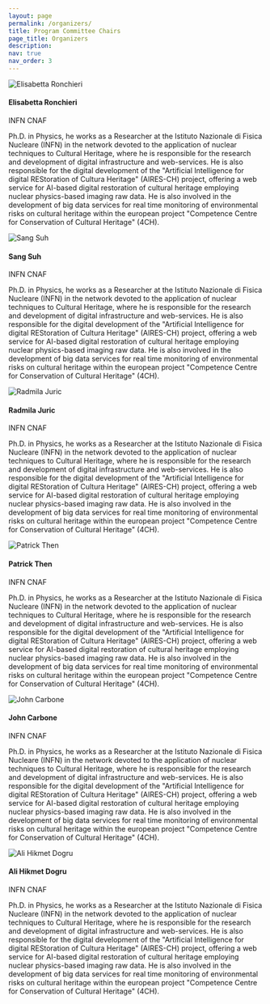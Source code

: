 ```yaml
---
layout: page
permalink: /organizers/
title: Program Committee Chairs
page_title: Organizers
description:
nav: true
nav_order: 3
---
```


<div class="organizer">
  <img class="photo" alt="Elisabetta Ronchieri" src="{{ site.baseurl }}/assets/img/people/ronchieri.jpg">
  <div class="info">
    <h4>Elisabetta Ronchieri  
      <a href="mailto:elisabetta.ronchieri@cnaf.infn.it" title="email"><i class="fas fa-envelope" style="margin-left: 5px;"></i></a>  
      <a href="https://orcid.org/0000-0002-7341-6491" title="orcid"><i class="fab fa-orcid"></i></a> 
      <a href="https://www.semanticscholar.org/author/E.-Ronchieri/2661654" title="semanticscholar"><i class="ai ai-semantic-scholar"></i></a>
    </h4>
    <p> INFN CNAF </p>
  </div>
  <p class="bio">
    Ph.D. in Physics, he works as a Researcher at the Istituto Nazionale di Fisica Nucleare (INFN) in the network devoted to the application of nuclear techniques to Cultural Heritage, where he is responsible for the research and development of digital infrastructure and web-services. He is also responsible for the digital development of the "Artificial Intelligence for digital REStoration of Cultura Heritage" (AIRES-CH) project, offering a web service for AI-based digital restoration of cultural heritage employing nuclear physics-based imaging raw data. He is also involved in the development of big data services for real time monitoring of environmental risks on cultural heritage within the european project "Competence Centre for Conservation of Cultural Heritage" (4CH).
  </p>
</div>

<div class="organizer">
  <img class="photo" alt="Sang Suh" src="{{ site.baseurl }}/assets/img/people/ronchieri.jpeg">
  <div class="info">
    <h4>Sang Suh
      <a href="mailto:Sang.Suh@tamuc.edu" title="email"><i class="fas fa-envelope" style="margin-left: 5px;"></i></a>  
      <a href="https://orcid.org/0000-0002-7341-6491" title="orcid"><i class="fab fa-orcid"></i></a> 
      <a href="https://www.semanticscholar.org/author/E.-Ronchieri/2661654" title="semanticscholar"><i class="ai ai-semantic-scholar"></i></a>
    </h4>
    <p> INFN CNAF </p>
  </div>
  <p class="bio">
    Ph.D. in Physics, he works as a Researcher at the Istituto Nazionale di Fisica Nucleare (INFN) in the network devoted to the application of nuclear techniques to Cultural Heritage, where he is responsible for the research and development of digital infrastructure and web-services. He is also responsible for the digital development of the "Artificial Intelligence for digital REStoration of Cultura Heritage" (AIRES-CH) project, offering a web service for AI-based digital restoration of cultural heritage employing nuclear physics-based imaging raw data. He is also involved in the development of big data services for real time monitoring of environmental risks on cultural heritage within the european project "Competence Centre for Conservation of Cultural Heritage" (4CH).
  </p>
</div>

<div class="organizer">
  <img class="photo" alt="Radmila Juric" src="{{ site.baseurl }}/assets/img/people/ronchieri.jpeg">
  <div class="info">
    <h4>Radmila Juric
      <a href="mailto:radjur3@gmail.com" title="email"><i class="fas fa-envelope" style="margin-left: 5px;"></i></a>  
      <a href="https://orcid.org/0000-0002-7341-6491" title="orcid"><i class="fab fa-orcid"></i></a> 
      <a href="https://www.semanticscholar.org/author/E.-Ronchieri/2661654" title="semanticscholar"><i class="ai ai-semantic-scholar"></i></a>
    </h4>
    <p> INFN CNAF </p>
  </div>
  <p class="bio">
    Ph.D. in Physics, he works as a Researcher at the Istituto Nazionale di Fisica Nucleare (INFN) in the network devoted to the application of nuclear techniques to Cultural Heritage, where he is responsible for the research and development of digital infrastructure and web-services. He is also responsible for the digital development of the "Artificial Intelligence for digital REStoration of Cultura Heritage" (AIRES-CH) project, offering a web service for AI-based digital restoration of cultural heritage employing nuclear physics-based imaging raw data. He is also involved in the development of big data services for real time monitoring of environmental risks on cultural heritage within the european project "Competence Centre for Conservation of Cultural Heritage" (4CH).
  </p>
</div>

<div class="organizer">
  <img class="photo" alt="Patrick Then" src="{{ site.baseurl }}/assets/img/people/ronchieri.jpeg">
  <div class="info">
    <h4>Patrick Then
      <a href="mailto:pthen@swinburne.edu.my" title="email"><i class="fas fa-envelope" style="margin-left: 5px;"></i></a>  
      <a href="https://orcid.org/0000-0002-7341-6491" title="orcid"><i class="fab fa-orcid"></i></a> 
      <a href="https://www.semanticscholar.org/author/E.-Ronchieri/2661654" title="semanticscholar"><i class="ai ai-semantic-scholar"></i></a>
    </h4>
    <p> INFN CNAF </p>
  </div>
  <p class="bio">
    Ph.D. in Physics, he works as a Researcher at the Istituto Nazionale di Fisica Nucleare (INFN) in the network devoted to the application of nuclear techniques to Cultural Heritage, where he is responsible for the research and development of digital infrastructure and web-services. He is also responsible for the digital development of the "Artificial Intelligence for digital REStoration of Cultura Heritage" (AIRES-CH) project, offering a web service for AI-based digital restoration of cultural heritage employing nuclear physics-based imaging raw data. He is also involved in the development of big data services for real time monitoring of environmental risks on cultural heritage within the european project "Competence Centre for Conservation of Cultural Heritage" (4CH).
  </p>
</div>

<div class="organizer">
  <img class="photo" alt="John Carbone" src="{{ site.baseurl }}/assets/img/people/ronchieri.jpeg">
  <div class="info">
    <h4>John Carbone
      <a href="mailto:John.Carbone@forcepointgov.com" title="email"><i class="fas fa-envelope" style="margin-left: 5px;"></i></a>  
      <a href="https://orcid.org/0000-0002-7341-6491" title="orcid"><i class="fab fa-orcid"></i></a> 
      <a href="https://www.semanticscholar.org/author/E.-Ronchieri/2661654" title="semanticscholar"><i class="ai ai-semantic-scholar"></i></a>
    </h4>
    <p> INFN CNAF </p>
  </div>
  <p class="bio">
    Ph.D. in Physics, he works as a Researcher at the Istituto Nazionale di Fisica Nucleare (INFN) in the network devoted to the application of nuclear techniques to Cultural Heritage, where he is responsible for the research and development of digital infrastructure and web-services. He is also responsible for the digital development of the "Artificial Intelligence for digital REStoration of Cultura Heritage" (AIRES-CH) project, offering a web service for AI-based digital restoration of cultural heritage employing nuclear physics-based imaging raw data. He is also involved in the development of big data services for real time monitoring of environmental risks on cultural heritage within the european project "Competence Centre for Conservation of Cultural Heritage" (4CH).
  </p>
</div>

<div class="organizer">
  <img class="photo" alt="Ali Hikmet Dogru" src="{{ site.baseurl }}/assets/img/people/ronchieri.jpeg">
  <div class="info">
    <h4>Ali Hikmet Dogru
      <a href="mailto:AliHikmet.Dogru@utsa.edu" title="email"><i class="fas fa-envelope" style="margin-left: 5px;"></i></a>  
      <a href="https://orcid.org/0000-0002-7341-6491" title="orcid"><i class="fab fa-orcid"></i></a> 
      <a href="https://www.semanticscholar.org/author/E.-Ronchieri/2661654" title="semanticscholar"><i class="ai ai-semantic-scholar"></i></a>
    </h4>
    <p> INFN CNAF </p>
  </div>
  <p class="bio">
    Ph.D. in Physics, he works as a Researcher at the Istituto Nazionale di Fisica Nucleare (INFN) in the network devoted to the application of nuclear techniques to Cultural Heritage, where he is responsible for the research and development of digital infrastructure and web-services. He is also responsible for the digital development of the "Artificial Intelligence for digital REStoration of Cultura Heritage" (AIRES-CH) project, offering a web service for AI-based digital restoration of cultural heritage employing nuclear physics-based imaging raw data. He is also involved in the development of big data services for real time monitoring of environmental risks on cultural heritage within the european project "Competence Centre for Conservation of Cultural Heritage" (4CH).
  </p>
</div>

